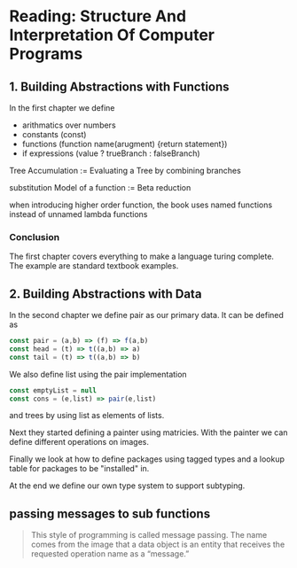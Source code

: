 # Reading: Structure And Interpretation Of Computer Programs

## 1. Building Abstractions with Functions

In the first chapter we define

* arithmatics over numbers
* constants (const)
* functions (function name(arugment) {return statement})
* if expressions (value ? trueBranch : falseBranch)

Tree Accumulation := Evaluating a Tree by combining branches

substitution Model of a function := Beta reduction

when introducing higher order function, the book uses named functions instead of unnamed lambda functions

### Conclusion

The first chapter covers everything to make a language turing complete. The example are standard textbook examples.

## 2. Building Abstractions with Data

In the second chapter we define pair as our primary data. It can be defined as

``` javascript
const pair = (a,b) => (f) => f(a,b)
const head = (t) => t((a,b) => a)
const tail = (t) => t((a,b) => b)
```

We also define list using the pair implementation

``` javascript
const emptyList = null
const cons = (e,list) => pair(e,list) 
```

and trees by using list as elements of lists.

Next they started defining a painter using matricies. With the painter we can define different operations on images.

Finally we look at how to define packages using tagged types and a lookup table for packages to be "installed" in.

At the end we define our own type system to support subtyping.

## passing messages to sub functions

> This style of programming is called message passing. The name comes from the image that a data object is an entity that receives the requested operation name as a “message.”